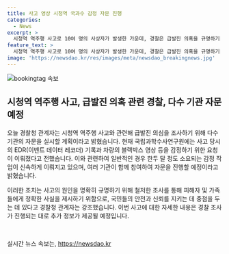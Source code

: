 ```yaml
---
title: 사고 영상 시청역 국과수 감정 자문 진행
categories:
  - News
excerpt: >
  시청역 역주행 사고로 10여 명의 사상자가 발생한 가운데, 경찰은 급발진 의혹을 규명하기 위해 국립과학수사연구원 등 다수 기관의 자문을 받을 예정이라고 밝혔습니다. 경찰청 관계자는 EDR 기록과 블랙박스 영상 등에 대한 감정을 의뢰한 상태라며 여러 기관이 함께 참여해 신속하게 분석할 것이라고 전했습니다. 사고 원인을 빠르게 규명하기 위한 조치가 이뤄지고 있으며, 관련 정보를 보유하고 있는 자들은 제보를 할 수 있도록 안내했습니다.
feature_text: >
  시청역 역주행 사고로 10여 명의 사상자가 발생한 가운데, 경찰은 급발진 의혹을 규명하기 위해 국립과학수사연구원 등 다수 기관의 자문을 받을 예정이라고 밝혔습니다. 경찰청 관계자는 EDR 기록과 블랙박스 영상 등에 대한 감정을 의뢰한 상태라며 여러 기관이 함께 참여해 신속하게 분석할 것이라고 전했습니다. 사고 원인을 빠르게 규명하기 위한 조치가 이뤄지고 있으며, 관련 정보를 보유하고 있는 자들은 제보를 할 수 있도록 안내했습니다.
image: 'https://newsdao.kr/res/images/meta/newsdao_breakingnews.jpg'
---
```


<p><img src="https://newsdao.kr/res/images/meta/newsdao_breakingnews.jpg" alt="bookingtag 속보" /></p>

<h2>시청역 역주행 사고, 급발진 의혹 관련 경찰, 다수 기관 자문 예정</h2>

<p>오늘 경찰청 관계자는 시청역 역주행 사고와 관련해 급발진 의심을 조사하기 위해 다수 기관의 자문을 실시할 계획이라고 밝혔습니다. 현재 국립과학수사연구원에는 사고 당시의 EDR(이벤트 데이터 레코더) 기록과 차량의 블랙박스 영상 등을 감정하기 위한 요청이 이뤄졌다고 전했습니다. 이와 관련하여 일반적인 경우 한두 달 정도 소요되는 감정 작업이 신속하게 이뤄지고 있으며, 여러 기관이 함께 참여하여 자문을 진행할 예정이라고 밝혔습니다.</p>

<p>이러한 조치는 사고의 원인을 명확히 규명하기 위해 철저한 조사를 통해 피해자 및 가족들에게 정확한 사실을 제시하기 위함으로, 국민들의 안전과 신뢰를 지키는 데 중점을 두는 데 있다고 경찰청 관계자는 강조했습니다. 이번 사고에 대한 자세한 내용은 경찰 조사가 진행되는 대로 추가 정보가 제공될 예정입니다. </p>

<p data-ke-size="size16">&nbsp;</p>
실시간 뉴스 속보는, <a href="https://newsdao.kr" rel="dofollow">https://newsdao.kr</a>


